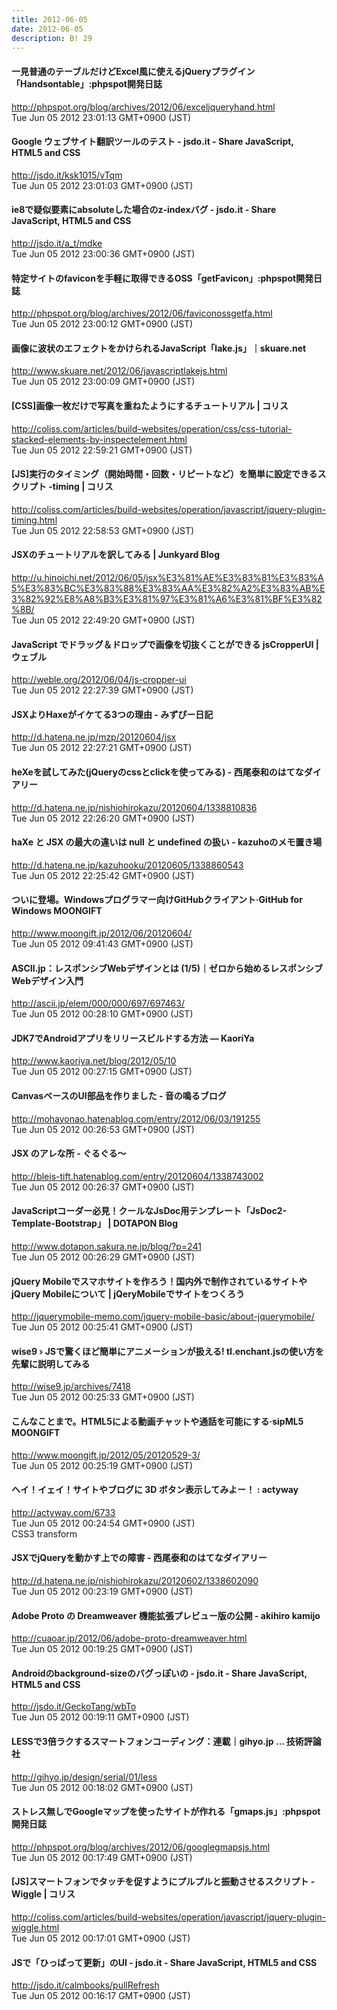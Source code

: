 ```yaml
---
title: 2012-06-05
date: 2012-06-05
description: B! 29
---
```


#### 一見普通のテーブルだけどExcel風に使えるjQueryプラグイン「Handsontable」:phpspot開発日誌
http://phpspot.org/blog/archives/2012/06/exceljqueryhand.html<br>
Tue Jun 05 2012 23:01:13 GMT+0900 (JST)<br>


#### Google ウェブサイト翻訳ツールのテスト - jsdo.it - Share JavaScript, HTML5 and CSS
http://jsdo.it/ksk1015/vTqm<br>
Tue Jun 05 2012 23:01:03 GMT+0900 (JST)<br>


#### ie8で疑似要素にabsoluteした場合のz-indexバグ - jsdo.it - Share JavaScript, HTML5 and CSS
http://jsdo.it/a_t/mdke<br>
Tue Jun 05 2012 23:00:36 GMT+0900 (JST)<br>


#### 特定サイトのfaviconを手軽に取得できるOSS「getFavicon」:phpspot開発日誌
http://phpspot.org/blog/archives/2012/06/faviconossgetfa.html<br>
Tue Jun 05 2012 23:00:12 GMT+0900 (JST)<br>


#### 画像に波状のエフェクトをかけられるJavaScript「lake.js」｜skuare.net
http://www.skuare.net/2012/06/javascriptlakejs.html<br>
Tue Jun 05 2012 23:00:09 GMT+0900 (JST)<br>


####   [CSS]画像一枚だけで写真を重ねたようにするチュートリアル | コリス
http://coliss.com/articles/build-websites/operation/css/css-tutorial-stacked-elements-by-inspectelement.html<br>
Tue Jun 05 2012 22:59:21 GMT+0900 (JST)<br>


####   [JS]実行のタイミング（開始時間・回数・リピートなど）を簡単に設定できるスクリプト -timing | コリス
http://coliss.com/articles/build-websites/operation/javascript/jquery-plugin-timing.html<br>
Tue Jun 05 2012 22:58:53 GMT+0900 (JST)<br>


#### JSXのチュートリアルを訳してみる | Junkyard Blog
http://u.hinoichi.net/2012/06/05/jsx%E3%81%AE%E3%83%81%E3%83%A5%E3%83%BC%E3%83%88%E3%83%AA%E3%82%A2%E3%83%AB%E3%82%92%E8%A8%B3%E3%81%97%E3%81%A6%E3%81%BF%E3%82%8B/<br>
Tue Jun 05 2012 22:49:20 GMT+0900 (JST)<br>


#### JavaScript でドラッグ＆ドロップで画像を切抜くことができる jsCropperUI | ウェブル
http://weble.org/2012/06/04/js-cropper-ui<br>
Tue Jun 05 2012 22:27:39 GMT+0900 (JST)<br>


#### JSXよりHaxeがイケてる3つの理由 - みずぴー日記
http://d.hatena.ne.jp/mzp/20120604/jsx<br>
Tue Jun 05 2012 22:27:21 GMT+0900 (JST)<br>


#### heXeを試してみた(jQueryのcssとclickを使ってみる) - 西尾泰和のはてなダイアリー
http://d.hatena.ne.jp/nishiohirokazu/20120604/1338810836<br>
Tue Jun 05 2012 22:26:20 GMT+0900 (JST)<br>


#### haXe と JSX の最大の違いは null と undefined の扱い - kazuhoのメモ置き場
http://d.hatena.ne.jp/kazuhooku/20120605/1338860543<br>
Tue Jun 05 2012 22:25:42 GMT+0900 (JST)<br>


#### ついに登場。Windowsプログラマー向けGitHubクライアント·GitHub for Windows MOONGIFT
http://www.moongift.jp/2012/06/20120604/<br>
Tue Jun 05 2012 09:41:43 GMT+0900 (JST)<br>


#### ASCII.jp：レスポンシブWebデザインとは (1/5)｜ゼロから始めるレスポンシブWebデザイン入門
http://ascii.jp/elem/000/000/697/697463/<br>
Tue Jun 05 2012 00:28:10 GMT+0900 (JST)<br>


#### JDK7でAndroidアプリをリリースビルドする方法 — KaoriYa
http://www.kaoriya.net/blog/2012/05/10<br>
Tue Jun 05 2012 00:27:15 GMT+0900 (JST)<br>


#### CanvasベースのUI部品を作りました - 音の鳴るブログ
http://mohayonao.hatenablog.com/entry/2012/06/03/191255<br>
Tue Jun 05 2012 00:26:53 GMT+0900 (JST)<br>


#### JSX のアレな所 - ぐるぐる～
http://bleis-tift.hatenablog.com/entry/20120604/1338743002<br>
Tue Jun 05 2012 00:26:37 GMT+0900 (JST)<br>


#### JavaScriptコーダー必見！クールなJsDoc用テンプレート「JsDoc2-Template-Bootstrap」 | DOTAPON Blog
http://www.dotapon.sakura.ne.jp/blog/?p=241<br>
Tue Jun 05 2012 00:26:29 GMT+0900 (JST)<br>


#### jQuery Mobileでスマホサイトを作ろう！国内外で制作されているサイトやjQuery Mobileについて | jQeryMobileでサイトをつくろう
http://jquerymobile-memo.com/jquery-mobile-basic/about-jquerymobile/<br>
Tue Jun 05 2012 00:25:41 GMT+0900 (JST)<br>


#### wise9 › JSで驚くほど簡単にアニメーションが扱える! tl.enchant.jsの使い方を先輩に説明してみる
http://wise9.jp/archives/7418<br>
Tue Jun 05 2012 00:25:33 GMT+0900 (JST)<br>


#### こんなことまで。HTML5による動画チャットや通話を可能にする·sipML5 MOONGIFT
http://www.moongift.jp/2012/05/20120529-3/<br>
Tue Jun 05 2012 00:25:19 GMT+0900 (JST)<br>


#### ヘイ！イェイ！サイトやブログに 3D ボタン表示してみよー！ : actyway
http://actyway.com/6733<br>
Tue Jun 05 2012 00:24:54 GMT+0900 (JST)<br>
CSS3 transform


#### JSXでjQueryを動かす上での障害 - 西尾泰和のはてなダイアリー
http://d.hatena.ne.jp/nishiohirokazu/20120602/1338602090<br>
Tue Jun 05 2012 00:23:19 GMT+0900 (JST)<br>


#### Adobe Proto の Dreamweaver 機能拡張プレビュー版の公開 - akihiro kamijo
http://cuaoar.jp/2012/06/adobe-proto-dreamweaver.html<br>
Tue Jun 05 2012 00:19:25 GMT+0900 (JST)<br>


#### Androidのbackground-sizeのバグっぽいの - jsdo.it - Share JavaScript, HTML5 and CSS
http://jsdo.it/GeckoTang/wbTo<br>
Tue Jun 05 2012 00:19:11 GMT+0900 (JST)<br>


#### LESSで3倍ラクするスマートフォンコーディング：連載｜gihyo.jp … 技術評論社
http://gihyo.jp/design/serial/01/less<br>
Tue Jun 05 2012 00:18:02 GMT+0900 (JST)<br>


#### ストレス無しでGoogleマップを使ったサイトが作れる「gmaps.js」:phpspot開発日誌
http://phpspot.org/blog/archives/2012/06/googlegmapsjs.html<br>
Tue Jun 05 2012 00:17:49 GMT+0900 (JST)<br>


####   [JS]スマートフォンでタッチを促すようにプルプルと振動させるスクリプト -Wiggle | コリス
http://coliss.com/articles/build-websites/operation/javascript/jquery-plugin-wiggle.html<br>
Tue Jun 05 2012 00:17:01 GMT+0900 (JST)<br>


#### JSで「ひっぱって更新」のUI - jsdo.it - Share JavaScript, HTML5 and CSS
http://jsdo.it/calmbooks/pullRefresh<br>
Tue Jun 05 2012 00:16:17 GMT+0900 (JST)<br>



